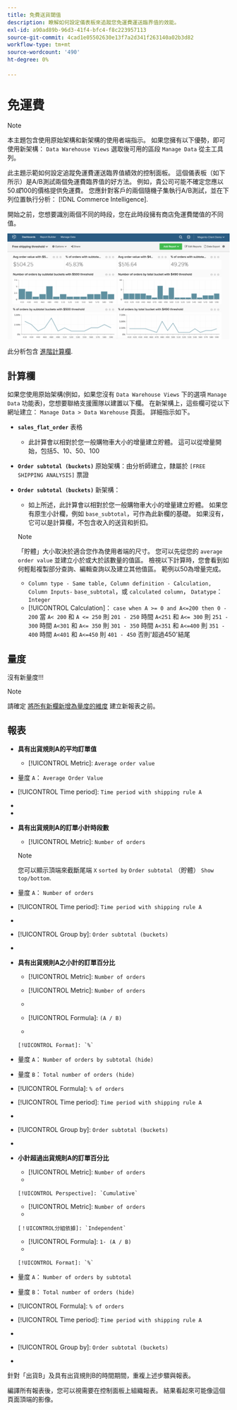 ```yaml
---
title: 免費送貨閾值
description: 瞭解如何設定儀表板來追蹤您免運費運送臨界值的效能。
exl-id: a90ad89b-96d3-41f4-bfc4-f8c223957113
source-git-commit: 4cad1e05502630e13f7a2d341f263140a02b3d82
workflow-type: tm+mt
source-wordcount: '490'
ht-degree: 0%

---
```


# 免運費

>[!NOTE]
>
>本主題包含使用原始架構和新架構的使用者端指示。 如果您擁有以下優勢，即可使用新架構： `Data Warehouse Views` 選取後可用的區段 `Manage Data` 從主工具列。

此主題示範如何設定追蹤免運費運送臨界值績效的控制面板。 這個儀表板（如下所示）是A/B測試兩個免運費臨界值的好方法。 例如，貴公司可能不確定您應以$50或$100的價格提供免運費。 您應針對客戶的兩個隨機子集執行A/B測試，並在下列位置執行分析： [!DNL Commerce Intelligence].

開始之前，您想要識別兩個不同的時段，您在此時段擁有商店免運費閾值的不同值。

![](../../assets/free_shipping_threshold.png)

此分析包含 [進階計算欄](../data-warehouse-mgr/adv-calc-columns.md).

## 計算欄

如果您使用原始架構(例如，如果您沒有 `Data Warehouse Views` 下的選項 `Manage Data` 功能表)，您想要聯絡支援團隊以建置以下欄。 在新架構上，這些欄可從以下網址建立： `Manage Data > Data Warehouse` 頁面。 詳細指示如下。

* **`sales_flat_order`** 表格
   * 此計算會以相對於您一般購物車大小的增量建立貯體。 這可以從增量開始，包括5、10、50、100

* **`Order subtotal (buckets)`** 原始架構：由分析師建立，隸屬於 `[FREE SHIPPING ANALYSIS]` 票證
* **`Order subtotal (buckets)`** 新架構：
   * 如上所述，此計算會以相對於您一般購物車大小的增量建立貯體。 如果您有原生小計欄，例如 `base_subtotal`，可作為此新欄的基礎。 如果沒有，它可以是計算欄，不包含收入的送貨和折扣。
   >[!NOTE]
   >
   >「貯體」大小取決於適合您作為使用者端的尺寸。 您可以先從您的 `average order value` 並建立小於或大於該數量的值區。 檢視以下計算時，您會看到如何輕鬆複製部分查詢、編輯查詢以及建立其他值區。 範例以50為增量完成。

   * `Column type - Same table, Column definition - Calculation, Column Inputs-` `base_subtotal`，或 `calculated column`， `Datatype`： `Integer`
   * [!UICONTROL Calculation]： `case when A >= 0 and A<=200 then 0 - 200`
當 `A< 200` 和 `A <= 250` 則 `201 - 250`
時間 `A<251` 和 `A<= 300` 則 `251 - 300`
時間 `A<301` 和 `A<= 350` 則 `301 - 350`
時間 `A<351` 和 `A<=400` 則 `351 - 400`
時間 `A<401` 和 `A<=450` 則 `401 - 450`
否則&#39;超過450&#39;結尾



## 量度

沒有新量度!!!

>[!NOTE]
>
>請確定 [將所有新欄新增為量度的維度](../data-warehouse-mgr/manage-data-dimensions-metrics.md) 建立新報表之前。

## 報表

* **具有出貨規則A的平均訂單值**
   * [!UICONTROL Metric]: `Average order value`

* 量度 `A`： `Average Order Value`
* [!UICONTROL Time period]: `Time period with shipping rule A`
* 
   [!UICONTROL Interval]: `None`
* 

   [!UICONTROL Chart Type]: `Scalar`

* **具有出貨規則A的訂單小計時段數**
   * [!UICONTROL Metric]: `Number of orders`

   >[!NOTE]
   >
   >您可以顯示頂端來截斷尾端 `X` `sorted by` `Order subtotal` （貯體） `Show top/bottom`.

* 量度 `A`： `Number of orders`
* [!UICONTROL Time period]: `Time period with shipping rule A`
* 
   [!UICONTROL Interval]: `None`
* [!UICONTROL Group by]: `Order subtotal (buckets)`
* 

   [!UICONTROL Chart Type]: `Column`

* **具有出貨規則A之小計的訂單百分比**
   * [!UICONTROL Metric]: `Number of orders`

   * [!UICONTROL Metric]: `Number of orders`
   * 
      [！UICONTROL分組依據]: `Independent`
   * [!UICONTROL Formula]: `(A / B)`
   * 

      [!UICONTROL Format]: `%`

* 量度 `A`： `Number of orders by subtotal (hide)`
* 量度 `B`： `Total number of orders (hide)`
* [!UICONTROL Formula]: `% of orders`
* [!UICONTROL Time period]: `Time period with shipping rule A`
* 
   [!UICONTROL Interval]: `None`
* [!UICONTROL Group by]: `Order subtotal (buckets)`
* 

   [!UICONTROL Chart Type]: `Line`

* **小計超過出貨規則A的訂單百分比**
   * [!UICONTROL Metric]: `Number of orders`
   * 

      [!UICONTROL Perspective]: `Cumulative`

   * [!UICONTROL Metric]: `Number of orders`
   * 

      [！UICONTROL分組依據]: `Independent`

   * [!UICONTROL Formula]: `1- (A / B)`
   * 

      [!UICONTROL Format]: `%`

* 量度 `A`： `Number of orders by subtotal`
* 量度 `B`： `Total number of orders (hide)`
* [!UICONTROL Formula]: `% of orders`
* [!UICONTROL Time period]: `Time period with shipping rule A`
* 
   [!UICONTROL Interval]: `None`
* [!UICONTROL Group by]: `Order subtotal (buckets)`
* 

   [!UICONTROL Chart Type]: `Line`


針對「出貨B」及具有出貨規則B的時間期間，重複上述步驟與報表。

編譯所有報表後，您可以視需要在控制面板上組織報表。 結果看起來可能像這個頁面頂端的影像。
